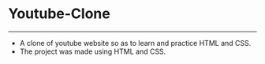 # Youtube-Clone
---
* A clone of youtube website so as to learn and practice HTML and CSS.
* The project was made using HTML and CSS.
